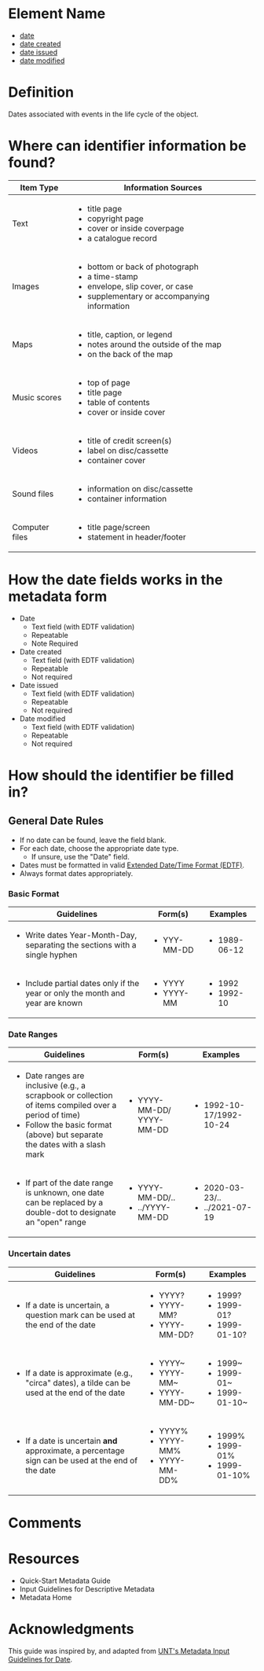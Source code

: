 # Element Name

* [date](https://www.dublincore.org/specifications/dublin-core/dcmi-terms/#http://purl.org/dc/terms/date)
* [date created](https://www.dublincore.org/specifications/dublin-core/dcmi-terms/#http://purl.org/dc/terms/created)
* [date issued](https://www.dublincore.org/specifications/dublin-core/dcmi-terms/#http://purl.org/dc/terms/issued)
* [date modified](https://www.dublincore.org/specifications/dublin-core/dcmi-terms/#http://purl.org/dc/terms/modified)

# Definition

Dates associated with events in the life cycle of the object.

# Where can identifier information be found?

| Item Type | Information Sources |
| --------- | ------------------- |
| Text | <ul><li>title page</li><li>copyright page</li><li>cover or inside coverpage</li><li>a catalogue record</li></ul> |
| Images | <ul><li>bottom or back of photograph</li><li>a time-stamp</li><li>envelope, slip cover, or case</li><li>supplementary or accompanying information</li></ul> |
| Maps | <ul><li>title, caption, or legend</li><li>notes around the outside of the map</li><li>on the back of the map</li></ul> |
| Music scores | <ul><li>top of page</li><li>title page</li><li>table of contents</li><li>cover or inside cover</li></ul> |
| Videos | <ul><li>title of credit screen(s)</li><li>label on disc/cassette</li><li>container cover</li></ul> |
| Sound files | <ul><li>information on disc/cassette</li><li>container information</li></ul> |
| Computer files | <ul><li>title page/screen</li><li>statement in header/footer</li></ul> |

# How the date fields works in the metadata form

* Date
  * Text field (with EDTF validation)
  * Repeatable
  * Note Required
* Date created
  * Text field (with EDTF validation)
  * Repeatable
  * Not required
* Date issued
  * Text field  (with EDTF validation)
  * Repeatable
  * Not required
* Date modified
  * Text field  (with EDTF validation)
  * Repeatable
  * Not required

# How should the identifier be filled in?

## General Date Rules

* If no date can be found, leave the field blank.
* For each date, choose the appropriate date type.
  * If unsure, use the "Date" field.
* Dates must be formatted in valid [Extended Date/Time Format (EDTF)](https://www.loc.gov/standards/datetime/edtf.html).
* Always format dates appropriately.

### Basic Format

| Guidelines | Form(s) | Examples |
| ---------- | ------- | -------- |
| <ul><li>Write dates Year-Month-Day, separating the sections with a single hyphen</li></ul> | <ul><li>YYY-MM-DD</li></ul> | <ul><li>1989-06-12</li></ul> |
| <ul><li>Include partial dates only if the year or only the month and year are known</li></ul> | <ul><li>YYYY</li><li>YYYY-MM</li></ul> | <ul><li>1992</li><li>1992-10</li></ul> |

### Date Ranges

| Guidelines | Form(s) | Examples |
| ---------- | ------- | -------- |
|  <ul><li>Date ranges are inclusive (e.g., a scrapbook or collection of items compiled over a period of time)</li><li>Follow the basic format (above) but separate the dates with a slash mark</li></ul> | <ul><li>YYYY-MM-DD/ YYYY-MM-DD</li></ul> | <ul><li>1992-10-17/1992-10-24</li></ul> |
| <ul><li>If part of the date range is unknown, one date can be replaced by a double-dot to designate an "open" range</li></ul> | <ul><li>YYYY-MM-DD/..</li><li>../YYYY-MM-DD</li></ul> | <ul><li>2020-03-23/..</li><li>../2021-07-19</li></ul> |

### Uncertain dates

| Guidelines | Form(s) | Examples |
| ---------- | ------- | -------- |
| <ul><li>If a date is uncertain, a question mark can be used at the end of the date</li></ul> | <ul><li>YYYY?</li><li>YYYY-MM?</li><li>YYYY-MM-DD?</li></ul> | <ul><li>1999?</li><li>1999-01?</li><li>1999-01-10?</li></ul> |
| <ul><li>If a date is approximate (e.g., "circa" dates), a tilde can be used at the end of the date</li></ul> | <ul><li>YYYY~</li><li>YYYY-MM~</li><li>YYYY-MM-DD~</li></ul> | <ul><li>1999~</li><li>1999-01~</li><li>1999-01-10~</li></ul> |
| <ul><li>If a date is uncertain **and** approximate, a percentage sign can be used at the end of the date</li></ul> | <ul><li>YYYY%</li><li>YYYY-MM%</li><li>YYYY-MM-DD%</li></ul> | <ul><li>1999%</li><li>1999-01%</li><li>1999-01-10%</li></ul> |

# Comments


# Resources

* Quick-Start Metadata Guide
* Input Guidelines for Descriptive Metadata
* Metadata Home

# Acknowledgments

This guide was inspired by, and adapted from [UNT's Metadata Input Guidelines for Date](https://library.unt.edu/digital-projects-unit/metadata/fields/date).
